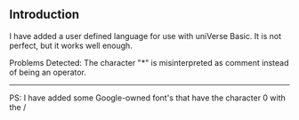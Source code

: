 ## Introduction

I have added a user defined language for use with uniVerse Basic.
It is not perfect, but it works well enough.

Problems Detected: The character "*" is misinterpreted as comment instead of being an operator.

---

PS: I have added some Google-owned font's that have the character 0 with the /